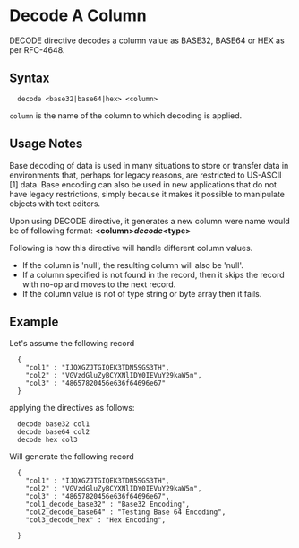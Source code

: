 # Decode A Column

DECODE directive decodes a column value as BASE32, BASE64 or HEX as per RFC-4648.

## Syntax
```
  decode <base32|base64|hex> <column>
```

```column``` is the name of the column to which decoding is applied.


## Usage Notes

Base decoding of data is used in many situations to store or transfer
data in environments that, perhaps for legacy reasons, are restricted
to US-ASCII [1] data.  Base encoding can also be used in new
applications that do not have legacy restrictions, simply because it
makes it possible to manipulate objects with text editors.

Upon using DECODE directive, it generates a new column were name
would be of following format: **&lt;column&gt;_decode_&lt;type&gt;**

Following is how this directive will handle different column values.

* If the column is 'null', the resulting column
will also be 'null'.
* If a column specified is not found in the record, then it skips the record
with no-op and moves to the next record.
* If the column value is not of type string or byte array then it fails.

## Example

Let's assume the following record

```
  {
    "col1" : "IJQXGZJTGIQEK3TDN5SGS3TH",
    "col2" : "VGVzdGluZyBCYXNlIDY0IEVuY29kaW5n",
    "col3" : "48657820456e636f64696e67"
  }
```

applying the directives as follows:

```
  decode base32 col1
  decode base64 col2
  decode hex col3
```

Will generate the following record


```
  {
    "col1" : "IJQXGZJTGIQEK3TDN5SGS3TH",
    "col2" : "VGVzdGluZyBCYXNlIDY0IEVuY29kaW5n",
    "col3" : "48657820456e636f64696e67",
    "col1_decode_base32" : "Base32 Encoding",
    "col2_decode_base64" : "Testing Base 64 Encoding",
    "col3_decode_hex" : "Hex Encoding",

  }
```
